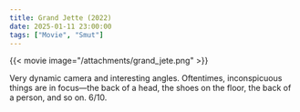 ```yaml
---
title: Grand Jette (2022)
date: 2025-01-11 23:00:00
tags: ["Movie", "Smut"]
---
```


{{< movie image="/attachments/grand_jete.png" >}}

Very dynamic camera and interesting angles. Oftentimes, inconspicuous things are in focus—the back of a head, the shoes on the floor, the back of a person, and so on. 6/10.
